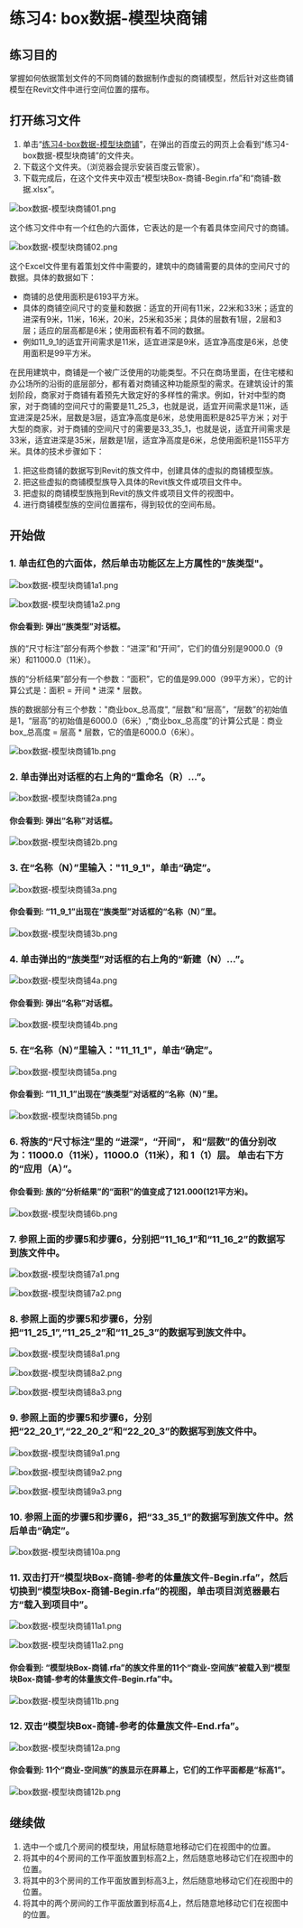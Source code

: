 # 练习4: box数据-模型块商铺

## 练习目的

掌握如何依据策划文件的不同商铺的数据制作虚拟的商铺模型，然后针对这些商铺模型在Revit文件中进行空间位置的摆布。

## 打开练习文件

1. 单击“[练习4-box数据-模型块商铺](http://pan.baidu.com/s/1qXoWVwg)”，在弹出的百度云的网页上会看到“练习4-box数据-模型块商铺”的文件夹。
2. 下载这个文件夹。（浏览器会提示安装百度云管家）。
3. 下载完成后，在这个文件夹中双击“模型块Box-商铺-Begin.rfa”和“商铺-数据.xlsx”。

![box数据-模型块商铺01.png](/images/box数据-模型块商铺/box数据-模型块商铺01.png)

这个练习文件中有一个红色的六面体，它表达的是一个有着具体空间尺寸的商铺。

![box数据-模型块商铺02.png](/images/box数据-模型块商铺/box数据-模型块商铺02.png)

这个Excel文件里有着策划文件中需要的，建筑中的商铺需要的具体的空间尺寸的数据。具体的数据如下：

- 商铺的总使用面积是6193平方米。
- 具体的商铺空间尺寸的变量和数据：适宜的开间有11米，22米和33米；适宜的进深有9米，11米，16米，20米，25米和35米；具体的层数有1层，2层和3层；适应的层高都是6米；使用面积有着不同的数据。
- 例如11_9_1的适宜开间需求是11米，适宜进深是9米，适宜净高度是6米，总使用面积是99平方米。

在民用建筑中，商铺是一个被广泛使用的功能类型。不只在商场里面，在住宅楼和办公场所的沿街的底层部分，都有着对商铺这种功能原型的需求。在建筑设计的策划阶段，商家对于商铺有着预先大致定好的多样性的需求。例如，针对中型的商家，对于商铺的空间尺寸的需要是11_25_3，也就是说，适宜开间需求是11米，适宜进深是25米，层数是3层，适宜净高度是6米，总使用面积是825平方米；对于大型的商家，对于商铺的空间尺寸的需要是33_35_1，也就是说，适宜开间需求是33米，适宜进深是35米，层数是1层，适宜净高度是6米，总使用面积是1155平方米。具体的技术步骤如下：

1. 把这些商铺的数据写到Revit的族文件中，创建具体的虚拟的商铺模型族。
2. 把这些虚拟的商铺模型族导入具体的Revit族文件或项目文件中。
3. 把虚拟的商铺模型族拖到Revit的族文件或项目文件的视图中。
4. 进行商铺模型族的空间位置摆布，得到较优的空间布局。

## 开始做

### 1. 单击红色的六面体，然后单击功能区左上方属性的"族类型"。

![box数据-模型块商铺1a1.png](/images/box数据-模型块商铺/box数据-模型块商铺1a1.png)

![box数据-模型块商铺1a2.png](/images/box数据-模型块商铺/box数据-模型块商铺1a2.png)

#### 你会看到: 弹出“族类型”对话框。

族的“尺寸标注”部分有两个参数：“进深”和“开间”，它们的值分别是9000.0（9米）和11000.0（11米）。

族的“分析结果”部分有一个参数：“面积”，它的值是99.000（99平方米），它的计算公式是：面积 = 开间 * 进深 * 层数。

族的数据部分有三个参数："商业box_总高度", “层数”和“层高”，“层数”的初始值是1，“层高”的初始值是6000.0（6米）,“商业box_总高度”的计算公式是：商业box_总高度 = 层高 * 层数，它的值是6000.0（6米）。

![box数据-模型块商铺1b.png](/images/box数据-模型块商铺/box数据-模型块商铺1b.png)

### 2. 单击弹出对话框的右上角的“重命名（R）...”。

![box数据-模型块商铺2a.png](/images/box数据-模型块商铺/box数据-模型块商铺2a.png)

#### 你会看到: 弹出“名称”对话框。

![box数据-模型块商铺2b.png](/images/box数据-模型块商铺/box数据-模型块商铺2b.png)

### 3. 在“名称（N）”里输入："11_9_1"，单击“确定”。

![box数据-模型块商铺3a.png](/images/box数据-模型块商铺/box数据-模型块商铺3a.png)

#### 你会看到: “11_9_1”出现在“族类型”对话框的“名称（N）”里。

![box数据-模型块商铺3b.png](/images/box数据-模型块商铺/box数据-模型块商铺3b.png)

### 4. 单击弹出的“族类型”对话框的右上角的“新建（N）...”。

![box数据-模型块商铺4a.png](/images/box数据-模型块商铺/box数据-模型块商铺4a.png)

#### 你会看到: 弹出“名称”对话框。

![box数据-模型块商铺4b.png](/images/box数据-模型块商铺/box数据-模型块商铺4b.png)

### 5. 在“名称（N）”里输入："11_11_1"，单击“确定”。

![box数据-模型块商铺5a.png](/images/box数据-模型块商铺/box数据-模型块商铺5a.png)

#### 你会看到: “11_11_1”出现在“族类型”对话框的“名称（N）”里。

![box数据-模型块商铺5b.png](/images/box数据-模型块商铺/box数据-模型块商铺5b.png)

### 6. 将族的“尺寸标注”里的 “进深”，“开间”， 和“层数”的值分别改为：11000.0（11米），11000.0（11米），和 1（1）层。 单击右下方的“应用（A）”。

#### 你会看到: 族的“分析结果”的“面积”的值变成了121.000(121平方米)。

![box数据-模型块商铺6b.png](/images/box数据-模型块商铺/box数据-模型块商铺6b.png)

### 7. 参照上面的步骤5和步骤6，分别把“11_16_1”和“11_16_2”的数据写到族文件中。

![box数据-模型块商铺7a1.png](/images/box数据-模型块商铺/box数据-模型块商铺7a1.png)

![box数据-模型块商铺7a2.png](/images/box数据-模型块商铺/box数据-模型块商铺7a2.png)

### 8. 参照上面的步骤5和步骤6，分别把“11_25_1”,“11_25_2”和“11_25_3”的数据写到族文件中。

![box数据-模型块商铺8a1.png](/images/box数据-模型块商铺/box数据-模型块商铺8a1.png)

![box数据-模型块商铺8a2.png](/images/box数据-模型块商铺/box数据-模型块商铺8a2.png)

![box数据-模型块商铺8a3.png](/images/box数据-模型块商铺/box数据-模型块商铺8a3.png)

### 9. 参照上面的步骤5和步骤6，分别把“22_20_1”,“22_20_2”和“22_20_3”的数据写到族文件中。

![box数据-模型块商铺9a1.png](/images/box数据-模型块商铺/box数据-模型块商铺9a1.png)

![box数据-模型块商铺9a2.png](/images/box数据-模型块商铺/box数据-模型块商铺9a2.png)

![box数据-模型块商铺9a3.png](/images/box数据-模型块商铺/box数据-模型块商铺9a3.png)

### 10. 参照上面的步骤5和步骤6，把“33_35_1”的数据写到族文件中。然后单击“确定”。

![box数据-模型块商铺10a.png](/images/box数据-模型块商铺/box数据-模型块商铺10a.png)

### 11. 双击打开“模型块Box-商铺-参考的体量族文件-Begin.rfa”，然后切换到“模型块Box-商铺-Begin.rfa”的视图，单击项目浏览器最右方“载入到项目中”。

![box数据-模型块商铺11a1.png](/images/box数据-模型块商铺/box数据-模型块商铺11a1.png)

![box数据-模型块商铺11a2.png](/images/box数据-模型块商铺/box数据-模型块商铺11a2.png)

#### 你会看到: “模型块Box-商铺.rfa”的族文件里的11个“商业-空间族”被载入到“模型块Box-商铺-参考的体量族文件-Begin.rfa”中。

![box数据-模型块商铺11b.png](/images/box数据-模型块商铺/box数据-模型块商铺11b.png)

### 12. 双击“模型块Box-商铺-参考的体量族文件-End.rfa”。

![box数据-模型块商铺12a.png](/images/box数据-模型块商铺/box数据-模型块商铺12a.png)

#### 你会看到: 11个“商业-空间族”的族显示在屏幕上，它们的工作平面都是“标高1”。

![box数据-模型块商铺12b.png](/images/box数据-模型块商铺/box数据-模型块商铺12b.png)

## 继续做

1. 选中一个或几个房间的模型块，用鼠标随意地移动它们在视图中的位置。
2. 将其中的4个房间的工作平面放置到标高2上，然后随意地移动它们在视图中的位置。
3. 将其中的3个房间的工作平面放置到标高3上，然后随意地移动它们在视图中的位置。	
4. 将其中的两个房间的工作平面放置到标高4上，然后随意地移动它们在视图中的位置。
